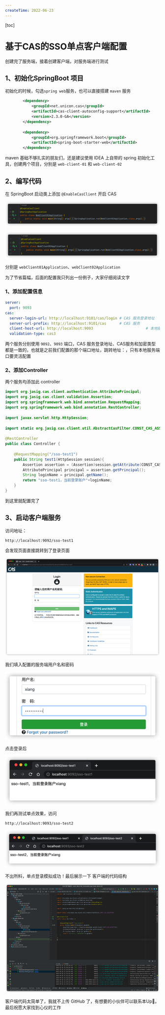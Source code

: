 ```yaml
---
createTime: 2022-06-23
---
```

[toc]

# 基于CAS的SSO单点客户端配置

创建完了服务端，接着创建客户端，对服务端进行测试

## 1、初始化SpringBoot 项目

初始化的时候，勾选`spring web`服务，也可以直接搭建 `maven` 服务

```xml
        <dependency>
            <groupId>net.unicon.cas</groupId>
            <artifactId>cas-client-autoconfig-support</artifactId>
            <version>2.3.0-GA</version>
        </dependency>

        <dependency>
            <groupId>org.springframework.boot</groupId>
            <artifactId>spring-boot-starter-web</artifactId>
        </dependency>
```

maven 基础不够扎实的朋友们，还是建议使用 IDEA 上自带的 spring 初始化工具，创建两个项目，分别是 `web-client-01` 和 `web-client-02` 

## 2、编写代码

在 SpringBoot 启动类上添加 `@EnableCasClient` 开启 CAS

![image-20220726111038126](images/image-20220726111038126.png)

![image-20220726111114855](images/image-20220726111114855.png)

分别是 `webClient01Application`、`webClient02Application` 

为了节省篇幅，后面的配置我只列出一份例子，大家仔细阅读文字

### 1、添加配置信息

```yml
server:
  port: 9093
cas:
  server-login-url: http://localhost:9101/cas/login # CAS 服务登录地址
  server-url-prefix: http://localhost:9101/cas      # CAS 服务
  client-host-url: http://localhost:9093						# 本地服务
  validation-type: cas3															# 加密类型
```

两个服务分别使用 `9092`、`9093` 端口，CAS 服务登录地址、CAS服务和加密类型都是一致的，也就是之前我们配置的那个端口地址，跳转地址：，只有本地服务端口要灵活配置

### 2、添加Controller

两个服务均添加此 controller

```java
import org.jasig.cas.client.authentication.AttributePrincipal;
import org.jasig.cas.client.validation.Assertion;
import org.springframework.web.bind.annotation.RequestMapping;
import org.springframework.web.bind.annotation.RestController;

import javax.servlet.http.HttpSession;

import static org.jasig.cas.client.util.AbstractCasFilter.CONST_CAS_ASSERTION;

@RestController
public class Controller {

    @RequestMapping("/sso-test1")
    public String test1(HttpSession session){
        Assertion assertion = (Assertion)session.getAttribute(CONST_CAS_ASSERTION);
        AttributePrincipal principal = assertion.getPrincipal();
        String loginName = principal.getName();
        return "sso-test1，当前登录账户"+loginName;
    }
}
```

到这里就配置完了

## 3、启动客户端服务

访问地址：

```
http://localhost:9092/sso-test1
```

会发现页面直接跳转到了登录页面

![image-20220726111737674](images/image-20220726111737674.png)

我们填入配置的服务端用户名和密码

![image-20220726111809853](images/image-20220726111809853.png)

点击登录后

![image-20220726111839224](images/image-20220726111839224.png)

我们再测试单点效果，访问

```
http://localhost:9093/sso-test2
```

![image-20220726111928779](images/image-20220726111928779.png)

不出所料，单点登录模拟成功！最后展示一下 客户端的代码结构

![image-20220726112009335](images/image-20220726112009335.png)

客户端代码太简单了，我就不上传 GitHub 了，有想要的小伙伴可以联系本Up🐷。最后祝愿大家找到心仪的工作